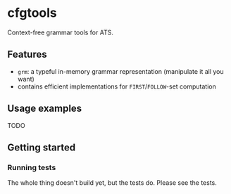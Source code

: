 # cfgtools

Context-free grammar tools for ATS.

## Features

* `grm`: a typeful in-memory grammar representation (manipulate it all
  you want)
* contains efficient implementations for `FIRST`/`FOLLOW`-set
  computation

## Usage examples

TODO

## Getting started

### Running tests

The whole thing doesn't build yet, but the tests do. Please see the
tests.
